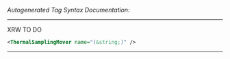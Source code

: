 _Autogenerated Tag Syntax Documentation:_

---
XRW TO DO

```xml
<ThermalSamplingMover name="(&string;)" />
```



---
